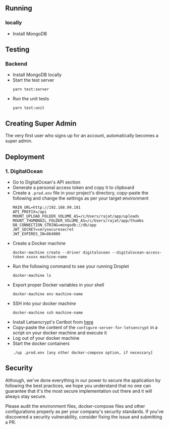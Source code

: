 ## Running
### locally
- Install MongoDB

## Testing
### Backend
- Install MongoDB locally
- Start the test server
    ```
    yarn test:server
    ```
- Run the unit tests
    ```
    yarn test:unit
    ```

## Creating Super Admin
The very first user who signs up for an account, automatically becomes a super admin.

## Deployment

### 1. DigitalOcean
- Go to DigitalOcean's API section
- Generate a personal access token and copy it to clipboard
- Create a `.prod.env` file in your project's directory, copy-paste the following and change the settings as per your target environment
  ```
  MAIN_URL=http://192.168.99.101
  API_PREFIX=/api
  MOUNT_UPLOAD_FOLDER_VOLUME_AS=/c/Users/rajat/app/uploads
  MOUNT_THUMBNAIL_FOLDER_VOLUME_AS=/c/Users/rajat/app/thumbs
  DB_CONNECTION_STRING=mongodb://db/app
  JWT_SECRET=verysecuresecret
  JWT_EXPIRES_IN=864000
  ```
- Create a Docker machine
  ```
  docker-machine create --driver digitalocean --digitalocean-access-token xxxxx machine-name
  ```
- Run the following command to see your running Droplet
  ```
  docker-machine ls
  ```
- Export proper Docker variables in your shell
  ```
  docker-machine env machine-name
  ```
- SSH into your docker machine
  ```
  docker-machine ssh machine-name
  ```
- Install Letsencrypt's Certbot from [here](https://certbot.eff.org/lets-encrypt/ubuntuxenial-haproxy)
- Copy-paste the content of the `configure-server-for-letsencrypt` in a script on your docker machine and execute it
- Log out of your docker machine
- Start the docker containers
  ```    
  ./up .prod.env [any other docker-compose option, if necessary]
  ```

## Security
Although, we've done everything in our power to secure the application by following the best practices, we hope you understand that no one can guarantee that it's the most secure implementation out there and it will always stay secure.

Please audit the environment files, docker-compose files and other configurations properly as per your company's security standards. If you've discovered a security vulnerability, consider fixing the issue and submitting a PR.